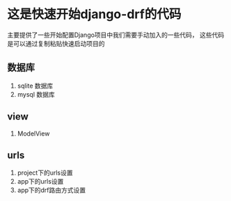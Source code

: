 # 这是快速开始django-drf的代码

主要提供了一些开始配置Django项目中我们需要手动加入的一些代码，
这些代码是可以通过复制粘贴快速启动项目的

## 数据库
1. sqlite 数据库
2. mysql 数据库

## view
1. ModelView

## urls
1. project下的urls设置
2. app下的urls设置
3. app下的drf路由方式设置

